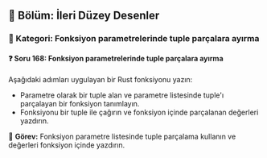 ## 📘 Bölüm: İleri Düzey Desenler  
### 🔹 Kategori: Fonksiyon parametrelerinde tuple parçalara ayırma  
#### ❓ Soru 168: Fonksiyon parametrelerinde tuple parçalara ayırma

Aşağıdaki adımları uygulayan bir Rust fonksiyonu yazın:

- Parametre olarak bir tuple alan ve parametre listesinde tuple'ı parçalayan bir fonksiyon tanımlayın.
- Fonksiyonu bir tuple ile çağırın ve fonksiyon içinde parçalanan değerleri yazdırın.

🔧 **Görev:** Fonksiyon parametre listesinde tuple parçalama kullanın ve değerleri fonksiyon içinde yazdırın.
